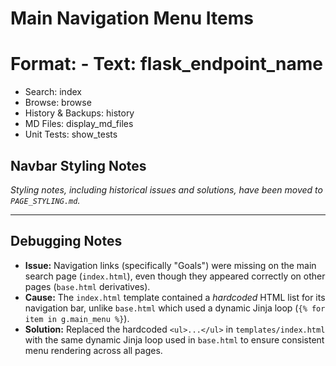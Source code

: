 # Main Navigation Menu Items

# Format: - Text: flask_endpoint_name

- Search: index
- Browse: browse
- History & Backups: history
- MD Files: display_md_files
- Unit Tests: show_tests

## Navbar Styling Notes

*Styling notes, including historical issues and solutions, have been moved to `PAGE_STYLING.md`.*

---

## Debugging Notes

*   **Issue:** Navigation links (specifically "Goals") were missing on the main search page (`index.html`), even though they appeared correctly on other pages (`base.html` derivatives).
*   **Cause:** The `index.html` template contained a *hardcoded* HTML list for its navigation bar, unlike `base.html` which used a dynamic Jinja loop (`{% for item in g.main_menu %}`).
*   **Solution:** Replaced the hardcoded `<ul>...</ul>` in `templates/index.html` with the same dynamic Jinja loop used in `base.html` to ensure consistent menu rendering across all pages. 